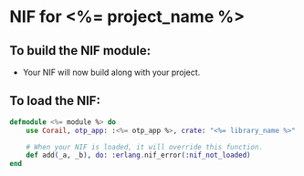 # NIF for <%= project_name %>

## To build the NIF module:

- Your NIF will now build along with your project.

## To load the NIF:

```elixir
defmodule <%= module %> do
    use Corail, otp_app: :<%= otp_app %>, crate: "<%= library_name %>"

    # When your NIF is loaded, it will override this function.
    def add(_a, _b), do: :erlang.nif_error(:nif_not_loaded)
end
```
